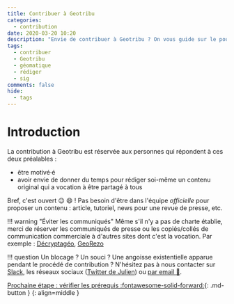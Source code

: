 ```yaml
---
title: Contribuer à Geotribu
categories:
  - contribution
date: 2020-03-20 10:20
description: "Envie de contribuer à Geotribu ? On vous guide sur le pourquoi du comment."
tags:
  - contribuer
  - Geotribu
  - géomatique
  - rédiger
  - sig
comments: false
hide:
  - tags
---
```


# Introduction

La contribution à Geotribu est réservée aux personnes qui répondent à ces deux préalables :

- être motivé·é
- avoir envie de donner du temps pour rédiger soi-même un contenu original qui a vocation à être partagé à tous

Bref, c'est ouvert :wink: :smile: ! Pas besoin d'être dans l'équipe _officielle_ pour proposer un contenu : article, tutoriel, news pour une revue de presse, etc.

!!! warning "Éviter les communiqués"
    Même s'il n'y a pas de charte établie, merci de réserver les communiqués de presse ou les copiés/collés de communication commerciale à d'autres sites dont c'est la vocation. Par exemple : [Décryptagéo](https://decryptageo.fr/), [GeoRezo](https://georezo.net/forum/viewforum.php?id=14)

!!! question
    Un blocage ? Un souci ? Une angoisse existentielle apparue pendant le procédé de contribution ?
    N'hésitez pas à nous contacter sur [Slack](https://geotribu.slack.com/), les réseaux sociaux ([Twitter de Julien](https://twitter.com/geojulien)) ou [par email :email:](mailto:geotribu@gmail.com).

[Prochaine étape : vérifier les prérequis :fontawesome-solid-forward:](/requirements/){: .md-button }
{: align=middle }

